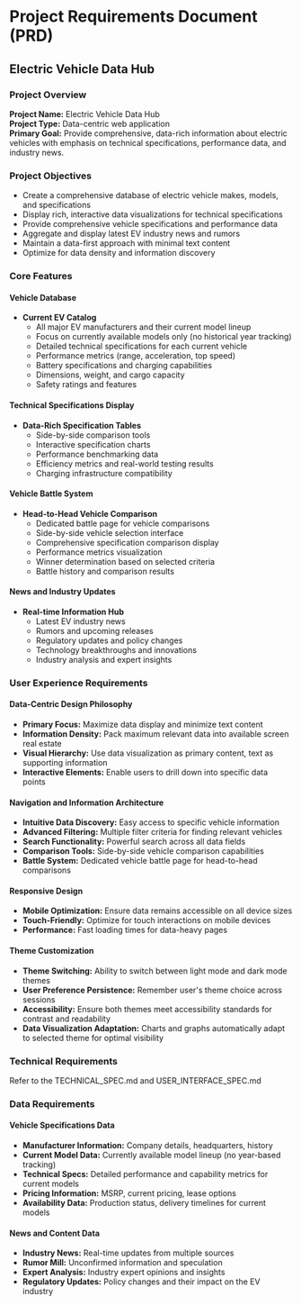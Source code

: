 # Project Requirements Document (PRD)
## Electric Vehicle Data Hub

### Project Overview

**Project Name:** Electric Vehicle Data Hub  
**Project Type:** Data-centric web application  
**Primary Goal:** Provide comprehensive, data-rich information about electric vehicles with emphasis on technical specifications, performance data, and industry news.

### Project Objectives

- Create a comprehensive database of electric vehicle makes, models, and specifications
- Display rich, interactive data visualizations for technical specifications
- Provide comprehensive vehicle specifications and performance data
- Aggregate and display latest EV industry news and rumors
- Maintain a data-first approach with minimal text content
- Optimize for data density and information discovery

### Core Features

#### Vehicle Database
- **Current EV Catalog**
  - All major EV manufacturers and their current model lineup
  - Focus on currently available models only (no historical year tracking)
  - Detailed technical specifications for each current vehicle
  - Performance metrics (range, acceleration, top speed)
  - Battery specifications and charging capabilities
  - Dimensions, weight, and cargo capacity
  - Safety ratings and features

#### Technical Specifications Display
- **Data-Rich Specification Tables**
  - Side-by-side comparison tools
  - Interactive specification charts
  - Performance benchmarking data
  - Efficiency metrics and real-world testing results
  - Charging infrastructure compatibility

#### Vehicle Battle System
- **Head-to-Head Vehicle Comparison**
  - Dedicated battle page for vehicle comparisons
  - Side-by-side vehicle selection interface
  - Comprehensive specification comparison display
  - Performance metrics visualization
  - Winner determination based on selected criteria
  - Battle history and comparison results



#### News and Industry Updates
- **Real-time Information Hub**
  - Latest EV industry news
  - Rumors and upcoming releases
  - Regulatory updates and policy changes
  - Technology breakthroughs and innovations
  - Industry analysis and expert insights

### User Experience Requirements

#### Data-Centric Design Philosophy
- **Primary Focus:** Maximize data display and minimize text content
- **Information Density:** Pack maximum relevant data into available screen real estate
- **Visual Hierarchy:** Use data visualization as primary content, text as supporting information
- **Interactive Elements:** Enable users to drill down into specific data points

#### Navigation and Information Architecture
- **Intuitive Data Discovery:** Easy access to specific vehicle information
- **Advanced Filtering:** Multiple filter criteria for finding relevant vehicles
- **Search Functionality:** Powerful search across all data fields
- **Comparison Tools:** Side-by-side vehicle comparison capabilities
- **Battle System:** Dedicated vehicle battle page for head-to-head comparisons

#### Responsive Design
- **Mobile Optimization:** Ensure data remains accessible on all device sizes
- **Touch-Friendly:** Optimize for touch interactions on mobile devices
- **Performance:** Fast loading times for data-heavy pages

#### Theme Customization
- **Theme Switching:** Ability to switch between light mode and dark mode themes
- **User Preference Persistence:** Remember user's theme choice across sessions
- **Accessibility:** Ensure both themes meet accessibility standards for contrast and readability
- **Data Visualization Adaptation:** Charts and graphs automatically adapt to selected theme for optimal visibility

### Technical Requirements

Refer to the TECHNICAL_SPEC.md and USER_INTERFACE_SPEC.md

### Data Requirements

#### Vehicle Specifications Data
- **Manufacturer Information:** Company details, headquarters, history
- **Current Model Data:** Currently available model lineup (no year-based tracking)
- **Technical Specs:** Detailed performance and capability metrics for current models
- **Pricing Information:** MSRP, current pricing, lease options
- **Availability Data:** Production status, delivery timelines for current models

#### News and Content Data
- **Industry News:** Real-time updates from multiple sources
- **Rumor Mill:** Unconfirmed information and speculation
- **Expert Analysis:** Industry expert opinions and insights
- **Regulatory Updates:** Policy changes and their impact on the EV industry